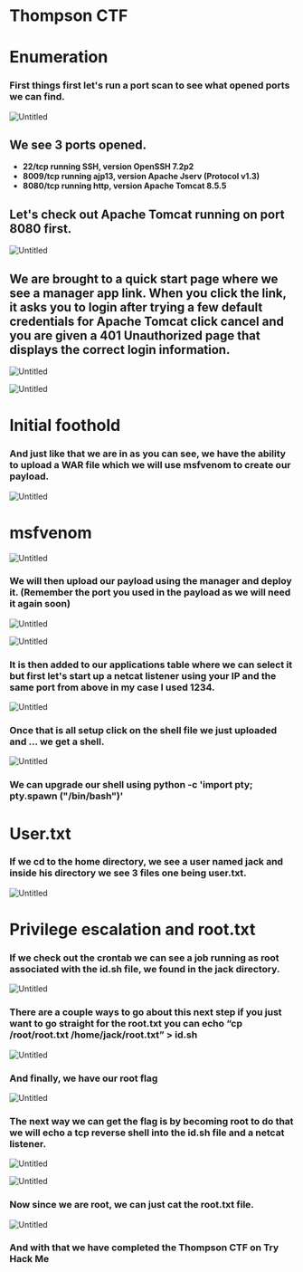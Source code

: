 # Thompson CTF

# Enumeration

### First things first let's run a port scan to see what opened ports we can find.

![Untitled](Thompson%20CTF%206c92a400c99d4f839592c3e82b7415b5/Untitled.png)

## We see 3 ports opened.

- **22/tcp running SSH, version OpenSSH 7.2p2**
- **8009/tcp running ajp13, version Apache Jserv (Protocol v1.3)**
- **8080/tcp running http, version Apache Tomcat 8.5.5**

## Let's check out Apache Tomcat running on port 8080 first.

![Untitled](Thompson%20CTF%206c92a400c99d4f839592c3e82b7415b5/Untitled%201.png)

## We are brought to a quick start page where we see a manager app link. When you click the link, it asks you to login after trying a few default credentials for Apache Tomcat click cancel and you are given a 401 Unauthorized page that displays the correct login information.

![Untitled](Thompson%20CTF%206c92a400c99d4f839592c3e82b7415b5/Untitled%202.png)

![Untitled](Thompson%20CTF%206c92a400c99d4f839592c3e82b7415b5/Untitled%203.png)

# Initial foothold

### And just like that we are in as you can see, we have the ability to upload a WAR file which we will use msfvenom to create our payload.

![Untitled](Thompson%20CTF%206c92a400c99d4f839592c3e82b7415b5/Untitled%204.png)

# msfvenom

![Untitled](Thompson%20CTF%206c92a400c99d4f839592c3e82b7415b5/Untitled%205.png)

### We will then upload our payload using the manager and deploy it. (Remember the port you used in the payload as we will need it again soon)

![Untitled](Thompson%20CTF%206c92a400c99d4f839592c3e82b7415b5/Untitled%206.png)

![Untitled](Thompson%20CTF%206c92a400c99d4f839592c3e82b7415b5/Untitled%207.png)

### It is then added to our applications table where we can select it but first let's start up a netcat listener using your IP and the same port from above in my case I used 1234.

![Untitled](Thompson%20CTF%206c92a400c99d4f839592c3e82b7415b5/Untitled%208.png)

### Once that is all setup click on the shell file we just uploaded and ... we get a shell.

![Untitled](Thompson%20CTF%206c92a400c99d4f839592c3e82b7415b5/Untitled%209.png)

### We can upgrade our shell using **python -c 'import pty; pty.spawn ("/bin/bash")'**

# User.txt

### If we cd to the home directory, we see a user named jack and inside his directory we see 3 files one being user.txt.

![Untitled](Thompson%20CTF%206c92a400c99d4f839592c3e82b7415b5/Untitled%2010.png)

# Privilege escalation and root.txt

### If we check out the crontab we can see a job running as root associated with the id.sh file, we found in the jack directory.

![Untitled](Thompson%20CTF%206c92a400c99d4f839592c3e82b7415b5/Untitled%2011.png)

### There are a couple ways to go about this next step if you just want to go straight for the root.txt you can echo “cp /root/root.txt /home/jack/root.txt” > id.sh

![Untitled](Thompson%20CTF%206c92a400c99d4f839592c3e82b7415b5/Untitled%2012.png)

### And finally, we have our root flag

![Untitled](Thompson%20CTF%206c92a400c99d4f839592c3e82b7415b5/Untitled%2013.png)

### The next way we can get the flag is by becoming root to do that we will echo a tcp reverse shell into the id.sh file and a netcat listener.

![Untitled](Thompson%20CTF%206c92a400c99d4f839592c3e82b7415b5/Untitled%2014.png)

![Untitled](Thompson%20CTF%206c92a400c99d4f839592c3e82b7415b5/Untitled%2015.png)

### Now since we are root, we can just cat the root.txt file.

![Untitled](Thompson%20CTF%206c92a400c99d4f839592c3e82b7415b5/Untitled%2016.png)

### And with that we have completed the Thompson CTF on Try Hack Me

###
